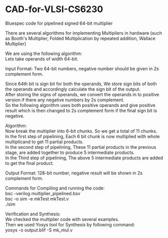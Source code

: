 # CAD-for-VLSI-CS6230
Bluespec code for pipelined signed 64-bit multiplier

There are several algorithms for implementing Multipliers in hardware (such as Booth's Multiplier, Folded Multiplication by repeated addition, Wallace Multiplier)

We are using the following algorithm:<br />
Lets take operands of width 64-bit.

Input Format: Two 64-bit numbers, negative number should be given in 2s complement form.

Since 64th bit is sign bit for both the operands, We store sign bits of both the operands and accordingly calculate the sign bit of the output.<br />
After storing the signs of operands, we convert the operands in to positive version if there any negative numbers by 2s complement. <br />
So the following algorithm uses both positive operands and give positive result which is then changed to 2s complement form if the final sign bit is negative.


Algorithm:<br />
Now break the multiplier into 6-bit chunks. So we get a total of 11 chunks.<br />
In the first step of pipelining, Each 6 bit chunk is now multiplied with whole multiplicand to get 11 partial products.<br />
In the second step of pipelining, These 11 partial products in the previous stage, are added together to produce 5 intermediate products.<br />
In the Third step of pipelining, The above 5 intermediate products are added to get the final product.<br />

Output Format: 128-bit number, negative result will be shown in 2s complement form.<br />

Commands for Compiling and running the code:<br />
bsc -verilog multiplier_pipelined.bsv<br />
bsc -o sim -e mkTest mkTest.v<br />
./sim<br />

Verification and Synthesis:<br />
We checked the multiplier code with several examples. <br />
Then we used Yosys tool for Synthesis by following command:<br />
yosys -o output.blif -S mk_mul.v<br />
